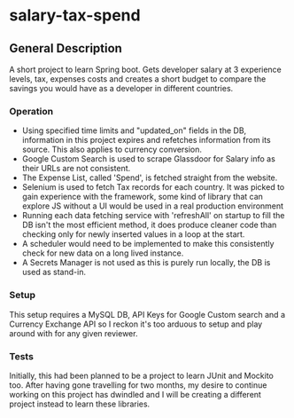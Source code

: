 # salary-tax-spend


## General Description

A short project to learn Spring boot. Gets developer salary at 3 experience levels, tax, expenses costs and creates a short budget to compare the savings you would have as a developer in different countries.



### Operation

* Using specified time limits and "updated_on" fields in the DB, information in this project expires and refetches information from its source. This also applies to currency conversion.
* Google Custom Search is used to scrape Glassdoor for Salary info as their URLs are not consistent.
* The Expense List, called 'Spend', is fetched straight from the website.
* Selenium is used to fetch Tax records for each country. It was picked to gain experience with the framework, some kind of library that can explore JS without a UI would be used in a real production environment
* Running each data fetching service with 'refreshAll' on startup to fill the DB isn't the most efficient method, it does produce cleaner code than checking only for newly inserted values in a loop at the start.
* A scheduler would need to be implemented to make this consistently check for new data on a long lived instance.
* A Secrets Manager is not used as this is purely run locally, the DB is used as stand-in.

### Setup

This setup requires a MySQL DB, API Keys for Google Custom search and a Currency Exchange API so I reckon it's too arduous to setup and play around with for any given reviewer.


### Tests
Initially, this had been planned to be a project to learn JUnit and Mockito too. After having gone travelling for two months, my desire to continue working on this project has dwindled and 
I will be creating a different project instead to learn these libraries.
